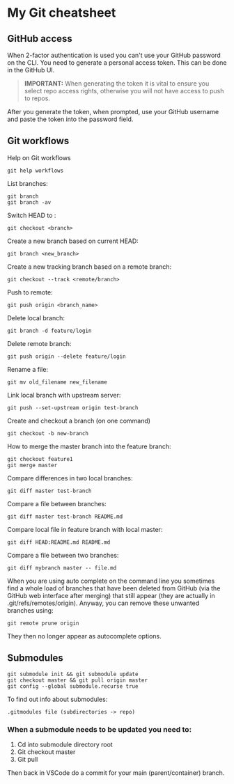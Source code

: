 # My Git cheatsheet

## GitHub access

When 2-factor authentication is used you can't use your GitHub
password on the CLI. You need to generate a personal access
token. This can be done in the GitHub UI. 

> **IMPORTANT:** When generating the token it is vital to ensure you
> select repo access rights, otherwise you will not have access to
> push to repos.

After you generate the token, when prompted, use your GitHub username
and paste the token into the password field.

## Git workflows

Help on Git workflows

```
git help workflows
```

List branches:

``` shell
git branch
git branch -av
```

Switch HEAD to <branch>:

``` shell
git checkout <branch>
```

Create a new branch based on current HEAD:

``` shell
git branch <new_branch> 
```

Create a new tracking branch based on a remote branch:

``` shell
git checkout --track <remote/branch>
```

Push to remote:

``` shell
git push origin <branch_name>
```

Delete local branch:

``` shell
git branch -d feature/login
```

Delete remote branch:

``` shell
git push origin --delete feature/login
```

Rename a file:

``` shell
git mv old_filename new_filename
```

Link local branch with upstream server:

``` shell
git push --set-upstream origin test-branch
```

Create and checkout a branch (on one command)

``` shell
git checkout -b new-branch
```


How to merge the master branch into the feature branch:

``` shell
git checkout feature1
git merge master
```

Compare differences in two local branches:

``` shell
git diff master test-branch
```

Compare a file between branches:

``` shell
git diff master test-branch README.md
```

Compare local file in feature branch with local master:

``` shell
git diff HEAD:README.md README.md 
```

Compare a file between two branches:

``` shell
git diff mybranch master -- file.md
```

When you are using auto complete on the command line you sometimes find a whole load of branches that have been deleted from GitHub (via the GitHub web interface after merging) that still appear (they are actually in .git/refs/remotes/origin). Anyway, you can remove these unwanted branches using:

```
git remote prune origin
```

They then no longer appear as autocomplete options.

## Submodules

```
git submodule init && git submodule update
git checkout master && git pull origin master
git config --global submodule.recurse true
```

To find out info about submodules:

```
.gitmodules file (subdirectories -> repo)
```

### When a submodule needs to be updated you need to:

1. Cd into submodule directory root
2. Git checkout master
3. Git pull

Then back in VSCode do a commit for your main (parent/container) branch.


